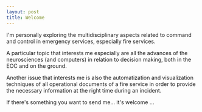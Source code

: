 ```yaml
---
layout: post
title: Welcome
---
```


I'm personally exploring the multidisciplinary aspects related to command and control in emergency services, especially fire services.

A particular topic that interests me especially are all the advances of the neurosciences (and computers) in relation to decision making, both in the EOC and on the ground.

Another issue that interests me is also the automatization and visualization techniques of all operational documents of a fire service in order to provide the necessary information at the right time during an incident.

If there's something you want to send me... it's welcome ...


